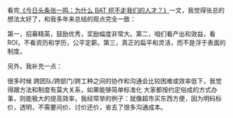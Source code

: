 看完<a href="https://mp.weixin.qq.com/s/HszdzrCMfFJm-U272PdmoQ" target="_blank">《今日头条张一鸣：为什么 BAT 挖不走我们的人才？》</a>一文，我觉得张总的想法太好了，和我多年来总结的观点完全一致：  

第一，招募精英，鼓励优秀，奖励幅度非常大。第二，咱们看产出和效益，看ROI，不看资历和学历，公平定薪。第三，真正的扁平和灵活，而不是浮于表面的制度。  

另外，我补充一点：  

很多时候 跨团队/跨部门/跨工种之间的协作和沟通会比较困难或效率低下，我觉得跟方法和制度有莫大关系，如果能够简单标准化 大家都按约定俗成的方式办事，则能极大的提高效率，我经常举的例子：就像超市买东西方便，因为明码标价，透明，不需要问价、讨价还价，省去了很多沟通成本。
